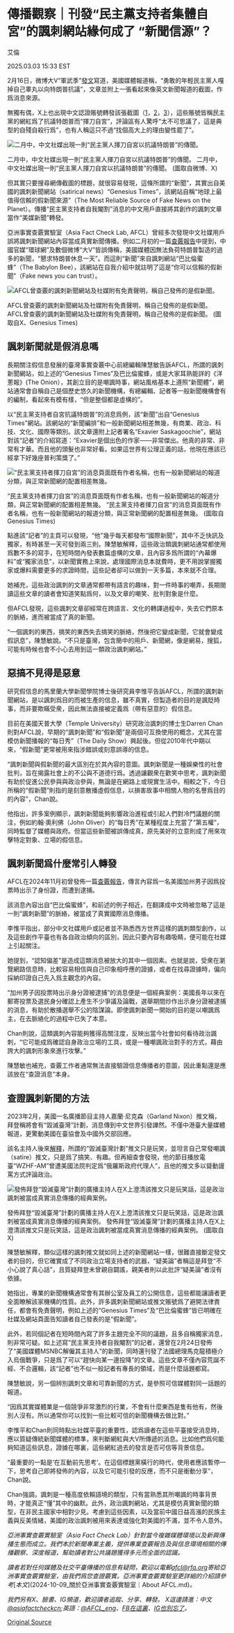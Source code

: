 # 傳播觀察｜刊發“民主黨支持者集體自宮”的諷刺網站緣何成了 “新聞信源”？

艾倫

2025.03.03 15:33 EST

2月16日，微博大V“軍武季”[發文](https://weibo.com/2178514797/5134755483618217)寫道，美國媒體報道稱，“勇敢的年輕民主黨人嘎掉自己睾丸以向特朗普抗議”，文章並附上一張看起來像英文新聞報道的截圖，作爲消息來源。

無獨有偶，X上也出現中文認證賬號轉發該張截圖（[1](https://x.com/usa912152217/status/1890660838559686684)，[2](https://x.com/Tonyliu395995/status/1891598653564801188)，[3](https://x.com/dylanzhao/status/1890781702982668578)），這些賬號皆稱民主黨的網紅爲了抗議特朗普而“揮刀自宮”，評論區有人驚呼“太不可思議了，這是典型的自殘自殺行爲”，也有人稱這只不過“找個高大上的理由變性罷了”。

![二月中，中文社媒出現一則“民主黨人揮刀自宮以抗議特朗普”的傳聞。](images/6GBYGMHPCZCXHGCKGHPWFMLLRE.jpg)

二月中，中文社媒出現一則“民主黨人揮刀自宮以抗議特朗普”的傳聞。 二月中，中文社媒出現一則“民主黨人揮刀自宮以抗議特朗普”的傳聞。 (圖取自微博、X)

但其實只要搜尋網傳截圖的標題，就很容易發現，這條所謂的“新聞”，其實出自美國的諷刺新聞網站（satirical news）“Genesius Times”，該網站自稱“地球上最值得信賴的假新聞來源”（The Most Reliable Source of Fake News on the Planet）。傳播“民主黨支持者自我閹割”消息的中文用戶直接將其創作的諷刺文章當作“美媒新聞”轉發。

亞洲事實查覈實驗室（Asia Fact Check Lab, AFCL）曾經多次發現中文社媒用戶誤將諷刺新聞網站內容當成真實新聞傳播。例如二月初的一篇[查覈報告](2025-02-08_事實查覈｜白宮多人累暈，美國媒體求特朗普休息一天？.md)中提到，中國官媒“環球網”及數個微博“大V”皆誤傳稱，美國媒體因無法負荷特朗普製造的過多的新聞，“懇求特朗普休息一天”。而這則“新聞”來自諷刺網站“巴比倫蜜蜂”（The Babylon Bee），該網站在自我介紹中就註明了這是“你可以信賴的假新聞”（Fake news you can trust）。

![AFCL曾查覈的諷刺新聞網站及社媒附有免責聲明，稱自己發佈的是假新聞。](images/JBNLBFUZABCEPAOQHOWSLLQMNU.jpg)

AFCL曾查覈的諷刺新聞網站及社媒附有免責聲明，稱自己發佈的是假新聞。 AFCL曾查覈的諷刺新聞網站及社媒附有免責聲明，稱自己發佈的是假新聞。 (圖取自X、Genesius Times)

## 諷刺新聞就是假消息嗎

長期關注假信息發展的臺灣事實查覈中心前總編輯陳慧敏告訴AFCL，所謂的諷刺新聞網站，如上述的“Genesius Times”及巴比倫蜜蜂，或是大家耳熟能詳的《洋蔥報》(The Onion），其創立目的是嘲諷時事，網站風格基本上遵照“新聞體”，網站通常會自稱自己是個歷史悠久的新聞機構，有總編輯、記者等一般新聞機構會有的編制，看起來有模有樣，“但是整個都是虛構的”。

以“民主黨支持者自宮抗議特朗普”的消息爲例，該“新聞”出自“Genesius Times”網站。該網站的“新聞編排”和一般新聞網站相差無幾，有商業、政治、科技、文化、國際等類別。該文章還附上記者署名“Exavier Saskagoochie”，網站對該“記者”的介紹寫道：“Exavier是個出色的作家——非常傑出。他真的非常、非常有才華。而且他的頭髮也非常好看。如果這世界有公理正義的話，他現在應該已經拿下好幾座普利策獎了。”

![“民主黨支持者揮刀自宮”的消息頁面既有作者名稱，也有一般新聞網站的報道分類，與正常新聞網的配置相差無幾。](images/QSGHMS55LVGABGN6F32YUBE7IM.jpg)

“民主黨支持者揮刀自宮”的消息頁面既有作者名稱，也有一般新聞網站的報道分類，與正常新聞網的配置相差無幾。 “民主黨支持者揮刀自宮”的消息頁面既有作者名稱，也有一般新聞網站的報道分類，與正常新聞網的配置相差無幾。 (圖取自Genesius Times)

點進該“記者”的主頁可以發現，“他”幾乎每天都發布“國際新聞”，其中不乏快訊及獨家，有時甚至一天可發到兩三則。陳慧敏解釋，這些政治類諷刺網站通常都使用爲數不多的寫手，在短時間內發表數篇虛構的文章，且內容多爲所謂的“內幕爆料”或“獨家消息”，以新聞實務上來說，處理國際消息本就費時，更不用說掌握獨家或爆料需要更多的求證時間，這些記者卻可以做到一天多篇，本來就不合理。

她補充，這些政治諷刺的文章通常都帶有語言的趣味，對一件時事的嘲弄，長期閱讀這些文章的讀者會知道笑點爲何，以及文章的嘲笑、批判對象是什麼。

但AFCL發現，這些諷刺文章卻經常在跨語言、文化的轉譯過程中，失去它們原本的脈絡，進而被當成了真的新聞。

“一個諷刺的東西，搞笑的東西失去搞笑的脈絡，然後把它變成新聞，它就會變成假訊息”，陳慧敏說。“不只是臺灣，包含簡中的用戶、新聞網，像是網易，搜狐，可能有時候也會不小心去用到這一類政治諷刺網站。”

## 惡搞不見得是惡意

研究假信息的馬里蘭大學新聞學院博士後研究員李惟平告訴AFCL，所謂的諷刺新聞網站，是以諷刺爲目的而被生產的信息，雖不真實，但製造者的目的是諷貶時事，而非要欺瞞受衆，因此無法直接被定義爲（帶有惡意的）假信息。

目前在美國天普大學（Temple University）研究政治諷刺的博士生Darren Chan則對AFCL說，早期的“諷刺新聞”和“假新聞”是兩個可互換使用的概念，尤其在當模仿新聞播報的“每日秀”（The Daily Show）興起後。但從2010年代中期以來，“假新聞”更常被用來指涉錯誤或刻意誤導的信息。

“諷刺新聞與假新聞的最大區別在於其內容的意圖。諷刺新聞是一種娛樂性的社會批判，旨在揭露社會上的不公與不道德行爲。透過讓觀衆在歡笑中思考，諷刺新聞有助於促進公民參與與政治參與，無論是在網路上或現實生活中。相較之下，今日所稱的“假新聞”則指的是刻意散播虛假信息，以損害故事中相關人物的名譽爲目的的內容”，Chan說。

他指出，許多案例顯示，諷刺新聞能夠影響政治進程或引起人們對冷門議題的關注，例如約翰·奧利佛（John Oliver）的“每日秀”在某種程度上充當了“第五權”，同時監督了媒體與政府。但當這些新聞被誤傳成真，原先美好的立意則成了用來攻擊特定對象、立場的假信息。

## 諷刺新聞爲什麼常引人轉發

AFCL在2024年11月初曾發佈一篇[查覈報告](2024-11-04_事實查覈｜加州男子因投票時出示身份證被逮捕？.md)，傳言內容爲一名美國加州男子因爲投票時出示了身份證，而遭到逮捕。

該消息內容出自“巴比倫蜜蜂”，和前述的例子相近，在翻譯成中文時被忽略了這是一則“諷刺新聞”的脈絡，被當成了真實國際消息傳播。

李惟平指出，部分中文社媒用戶或記者並不熟悉西方世界這樣的諷刺類型創作，以及這些創作平臺也有各自政治傾向的區別，因此只要內容有趣吸睛，便可能在社媒上引起關注。

她提到，“認知偏差”是造成這類消息被放大的其中一個因素。也就是說，受衆在瀏覽網路信息時，比較容易相信與自己印象相呼應的證據，或者在找尋證據時，偏向採納印證自己先入爲主觀念的內容。

“加州男子因投票時出示身分證被逮捕”的消息便是一個經典案例：美國長年以來在郵寄投票及選民身分確認上產生不少爭議及論戰，選舉期間炒作出示身分證被逮捕的消息，有助於散播選舉不公的陰謀論。即使諷刺新聞一開始的目的是以嘲諷爲主，在去脈絡化的過程中已失了本意。

Chan則說，這類諷刺內容能夠獲得高關注度，反映出當今社會如何看待政治諷刺，“它可能成爲確認自身政治立場的工具，或是一種嘲諷政治對手的方式，藉由誇大的諷刺形象來進行攻擊。”

陳慧敏也補充，查覈工作者通常無法直接驗證信息傳播者的意圖，因此重點還是應該放在“查證消息”本身。

## 查證諷刺新聞的方法

2023年2月，美國一名廣播節目主持人嘉蘭·尼克森（Garland Nixon）推文稱，拜登稱將會有“毀滅臺灣”計劃，消息傳到中文世界引發譁然。不僅中港臺大量媒體報道，更驚動美國在臺協會及中國外交部回應。

該名主持人後來[解釋](https://www.rfa.org/cantonese/news/factcheck/tw-03022023084048.html)，所謂的“毀滅臺灣計劃”推文只是玩笑，並坦言自己常發嘲諷（satire）推文，只是爲了搞笑、有趣。但再細查會發現，他的節目播放電臺“WZHF-AM”曾遭美國法院判定爲“俄羅斯政府代理人”，且他的推文多以聳動謾罵方式評論政治。

![發佈拜登“毀滅臺灣”計劃的廣播主持人在X上澄清該推文只是玩笑話，這是政治諷刺被當成真實消息傳播的經典案例。](images/5KGCHL72O5FU5GL6DUDNCJZ7WU.jpg)

發佈拜登“毀滅臺灣”計劃的廣播主持人在X上澄清該推文只是玩笑話，這是政治諷刺被當成真實消息傳播的經典案例。 發佈拜登“毀滅臺灣”計劃的廣播主持人在X上澄清該推文只是玩笑話，這是政治諷刺被當成真實消息傳播的經典案例。 (圖取自X)

陳慧敏解釋，類似這樣的諷刺推文就如同上述的新聞網站一樣，很難直接斷定發文者的目的，但它確實成了不同政治立場支持者的武器，“疑美論”者稱這是拜登“不小心說了真心話”，且質疑拜登未曾親自闢謠，親美者則以此批評“疑美論”者沒有依據。

她指出，專業的新聞機構通常會有其辦公室及員工的公開信息，這些都能讓讀者更全面瞭解該家機構的性質。此外，許多諷刺新聞網站或推文賬號爲了避開法律責任，都會有免責聲明，例如上述的“Genesius Times”及“巴比倫蜜蜂”皆已明確在社媒及網站頁面告知讀者自己發表的是“假新聞”。

此外，若同個記者在短時間內寫了許多主題完全不同的議題，且多自稱獨家消息，則非常可疑。如上述寫“民主黨支持者自我閹割”的記者，還曾在2月24日發佈了“美國媒體MSNBC解僱其主持人”的新聞，同時還刊發了法國總理馬克龍積極介入烏俄戰爭，只是爲了可以“趕快向某一邊投降”的文章。這些文章不僅內容荒誕不經、不合邏輯，該“記者”也不似一般記者有專長的領域，而是什麼話題都寫。

陳慧敏說，另一個辨別諷刺文章和可靠新聞的方式，是參照可信媒體對同一話題的報道。

“因爲其實媒體業是一個競爭非常激烈的行業，不會有什麼東西是隻有他有，然後別人沒有。所以通常你可以找到一些比較可信的新聞機構去做比對。”

李惟平和Chan則同時點出社媒平臺的重要性，認爲讀者在這些平臺接受消息時，應以質疑傳統新聞媒體的標準，來判斷網紅與大V所傳遞的消息。比如他們爲何能夠知道這些訊息，證據在哪裏，這些網紅過去的發言是否可信等背景信息。

“最重要的一點是‘在互動前先思考’。在這個標題黨橫行的時代，使用者應該暫停一下，思考自己即將發佈的內容，以及它可能引發的反應，而不只是衝動分享”，Chan說。

Chan強調，諷刺是一種高度依賴語境的類型，只有當熟悉其所嘲諷的時事背景時，才能真正“懂”其中的幽默。此外，政治諷刺網站，尤其是模仿真實新聞的類型，在非民主國家中相對少見。考慮到這些因素，以及當前中國日益高漲的民族主義與反美情緒，美國的政治諷刺被用來表達或強化對美國的不滿，並不令人意外。

*亞洲事實查覈實驗室（Asia Fact Check Lab）針對當今複雜媒體環境以及新興傳播生態而成立。我們本於新聞專業主義，提供專業查覈報告及與信息環境相關的傳播觀察、深度報道，幫助讀者對公共議題獲得多元而全面的認識。*

*讀者若對任何媒體及社交平臺傳播的信息有疑問，歡迎以電郵*[*afcl@rfa.org*](mailto:afcl@rfa.org)*寄給亞洲事實查覈實驗室，由我們爲您查證覈實。亞洲事實查覈實驗室更詳細的介紹請參考*[*本文*](2024-10-09_關於亞洲事實查覈實驗室｜About AFCL.md)*。*

*我們另有X、臉書、IG頻道，歡迎讀者追蹤、分享、轉發。 X這邊請進：中文*[*@asiafactcheckcn*](https://twitter.com/asiafactcheckcn)*;英語：*[*@AFCL\_eng*](https://twitter.com/AFCL_eng)*、*[*FB在這裏*](https://www.facebook.com/asiafactchecklabcn)*、*[*IG也別忘了*](https://www.instagram.com/asiafactchecklab/)*。*



[Original Source](https://www.rfa.org/mandarin/shishi-hecha/2025/03/03/observe-how-sarcasm-turn-to-credit-source/)